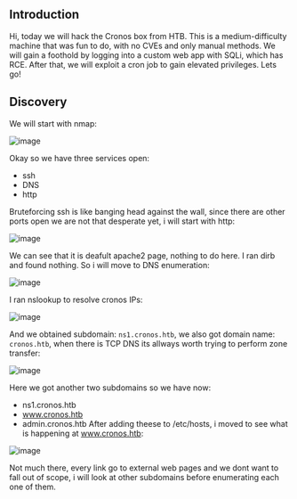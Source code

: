## Introduction
Hi, today we will hack the Cronos box from HTB. This is a medium-difficulty machine that was fun to do, with no CVEs and only manual methods. We will gain a foothold by logging into a custom web app with SQLi, which has RCE. After that, we will exploit a cron job to gain elevated privileges. Lets go!
## Discovery
We will start with nmap:

![image](https://github.com/user-attachments/assets/2c57e84d-41b1-4be9-a166-1f06ad4e9029)

Okay so we have three services open:
- ssh
- DNS
- http

Bruteforcing ssh is like banging head against the wall, since there are other ports open we are not that desperate yet, i will start with http:

![image](https://github.com/user-attachments/assets/de0cb98d-a5ef-41ab-a1d5-5615021a9eba)

We can see that it is deafult apache2 page, nothing to do here. I ran dirb and found nothing. So i will move to DNS enumeration:

![image](https://github.com/user-attachments/assets/dfa45ab8-dbd5-47d4-b610-d0a4a233cb53)

I ran nslookup to resolve cronos IPs:

![image](https://github.com/user-attachments/assets/949a764d-9df9-459a-a61d-cc139617848a)

And we obtained subdomain: ```ns1.cronos.htb```, we also got domain name: ```cronos.htb```, when there is TCP DNS its allways worth trying to perform zone transfer:

![image](https://github.com/user-attachments/assets/ad8a520c-28f3-4c97-aa84-00a4cb330a95)

Here we got another two subdomains so we have now:
- ns1.cronos.htb
- www.cronos.htb
- admin.cronos.htb
After adding theese to /etc/hosts, i moved to see what is happening at www.cronos.htb:

![image](https://github.com/user-attachments/assets/0ac63058-06f2-4eb6-a986-7b9f08cdd524)

Not much there, every link go to external web pages and we dont want to fall out of scope, i will look at other subdomains before enumerating each one of them.
